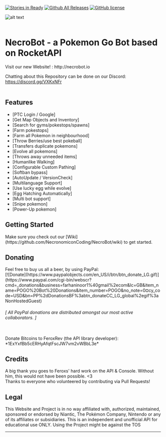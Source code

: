 [![Stories in Ready](https://badge.waffle.io/NecronomiconCoding/NecroBot.png?label=ready&title=Ready)](https://waffle.io/NecronomiconCoding/NecroBot)
[![Github All Releases](https://img.shields.io/github/downloads/atom/atom/total.svg?maxAge=2592000)]()
[![GitHub license](https://img.shields.io/badge/license-AGPL-blue.svg)](https://raw.githubusercontent.com/NecronomiconCoding/NecroBot/master/LICENSE.md)

<!-- define warning icon -->
[1.1]: http://necrobot.io/img/mainlogo.png (NECROBOT_HEADER)
<!-- header -->
![alt text][1.1] <br/><br/>

<!-- title -->
<h1>NecroBot - a Pokemon Go Bot based on RocketAPI</h1>
Visit our new Website! : http://necrobot.io

Chatting about this Repository can be done on our Discord: https://discord.gg/VXKxNFr <br/>
<br/>

<h2><a name="features">Features</a></h2>

 - [PTC Login / Google]
 - [Get Map Objects and Inventory]
 - [Search for gyms/pokestops/spawns]
 - [Farm pokestops]
 - [Farm all Pokemon in neighbourhood]
 - [Throw Berries/use best pokeball]
 - [Transfers duplicate pokemons]
 - [Evolve all pokemons]
 - [Throws away unneeded items]
 - [Humanlike Walking]
 - [Configurable Custom Pathing]
 - [Softban bypass]
 - [AutoUpdate / VersionCheck]
 - [Multilanguage Support]
 - [Use lucky egg while evolve]
 - [Egg Hatching Automatically]
 - [Multi bot support]
 - [Snipe pokemon]
 - [Power-Up pokemon]

<h2><a name="getting-started">Getting Started</a></h2>
Make sure you check out our [Wiki](https://github.com/NecronomiconCoding/NecroBot/wiki) to get started.
<br/>

<h2><a name="donating">Donating</a></h2>
<a name="paypal">Feel free to buy us all a beer, by using PayPal:</a><br/>
[![Donate](https://www.paypalobjects.com/en_US/i/btn/btn_donate_LG.gif)](https://www.paypal.com/cgi-bin/webscr?cmd=_donations&business=farhaninoor1%40gmail%2ecom&lc=GB&item_name=POGO%20Bot%20Donations&item_number=POGO&no_note=0&currency_code=USD&bn=PP%2dDonationsBF%3abtn_donateCC_LG_global%2egif%3aNonHostedGuest)<br/>

<h6><em>[ All PayPal donations are distributed amongst our most active collaborators. ]</em></h6><br/>
<a name="btc">Donate Bitcoins to FeroxRev (the API library developer): *1ExYxfBb5cERHyAfqtFscJW7vm2vWBbL3e*</a><br/>

<h2><a name="credits">Credits</a></h2>
A big thank you goes to Feroxs' hard work on the API & Console. Without him, this would not have been possible. <3
<br/>
Thanks to everyone who volunteered by contributing via Pull Requests!

<h2><a name="legal">Legal</a></h2>

This Website and Project is in no way affiliated with, authorized, maintained, sponsored or endorsed by Niantic, The Pokémon Company, Nintendo or any of its affiliates or subsidiaries. This is an independent and unofficial API for educational use ONLY. 
Using the Project might be against the TOS


<hr/>
